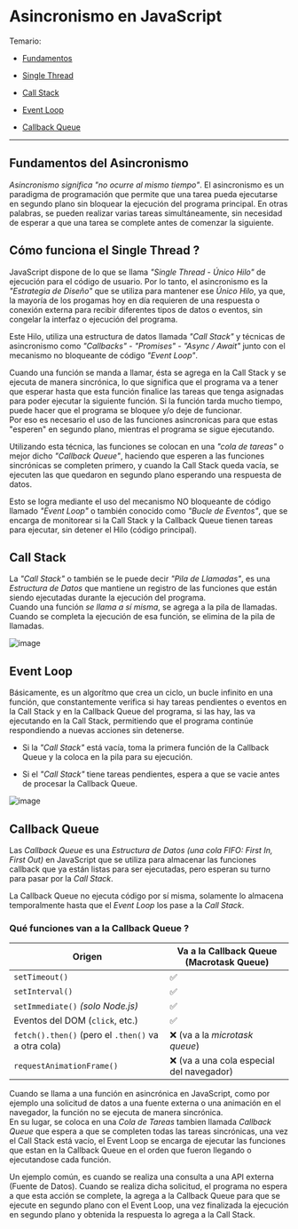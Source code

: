 # Asincronismo en JavaScript

Temario: 

- [Fundamentos](#fundamentos-del-asincronismo)

- [Single Thread](#cómo-funciona-el-single-thread-)

- [Call Stack](#call-stack)

- [Event Loop](#event-loop)

- [Callback Queue](#callback-queue)

---  

## Fundamentos del Asincronismo

*Asincronismo significa "no ocurre al mismo tiempo"*. El asincronismo es un paradigma de programación que permite que una tarea pueda
ejecutarse en segundo plano sin bloquear la ejecución del programa principal. En otras palabras, se pueden realizar varias tareas simultáneamente, sin necesidad de esperar a que una tarea se complete antes de comenzar la siguiente.

## Cómo funciona el Single Thread ?  

JavaScript dispone de lo que se llama *"Single Thread* - *Único Hilo"* de ejecución para el código de usuario. Por lo tanto, el asincronismo es la *"Estrategia de Diseño"* que se utiliza para mantener ese *Único Hilo*, ya que, la mayoría de los progamas hoy en día requieren de una respuesta o conexión externa para recibir diferentes tipos de datos o eventos, sin congelar la interfaz o ejecución del programa.  

Este Hilo, utiliza una estructura de datos llamada *"Call Stack"* y técnicas de asincronismo como *"Callbacks"* - *"Promises"* - *"Async / Await"*  junto con el mecanismo no bloqueante de código *"Event Loop"*.  

Cuando una función se manda a llamar, ésta se agrega en la Call Stack y se ejecuta de manera sincrónica, lo que significa que el programa va a tener que esperar hasta que esta función finalice las tareas que tenga asignadas para poder ejecutar la siguiente función. Si la función tarda mucho tiempo, puede hacer que el programa se bloquee y/o deje de funcionar.  
Por eso es necesario el uso de las funciones asincronicas para que estas "esperen" en segundo plano, mientras el programa se sigue ejecutando.  

Utilizando esta técnica, las funciones se colocan en una *"cola de tareas"* o mejor dicho *"Callback Queue"*, haciendo que esperen a las funciones sincrónicas se completen primero, y cuando la Call Stack queda vacía, se ejecuten las que quedaron en segundo plano esperando una respuesta de datos.  

Esto se logra mediante el uso del mecanismo NO bloqueante de código llamado *"Event Loop"* o también conocido como *"Bucle de Eventos"*, que se encarga de monitorear si la Call Stack y la Callback Queue tienen tareas para ejecutar, sin detener el Hilo (código principal).  

## Call Stack  

La *"Call Stack"* o también se le puede decir *"Pila de Llamadas"*, es una *Estructura de Datos* que mantiene un registro de las funciones que están siendo ejecutadas durante la ejecución del programa.  
Cuando una función *se llama a sí misma*, se agrega a la pila de llamadas. Cuando se completa la ejecución de esa función, se elimina de la pila de llamadas.  

![image](https://github.com/user-attachments/assets/6bc5ef4c-94c9-49e0-abb4-0c7430aefbe5)  


## Event Loop  

Básicamente, es un algorítmo que crea un ciclo, un bucle infinito en una función, que constantemente verifica si hay tareas pendientes o eventos en la Call Stack y en la Callback Queue del programa, si las hay, las va ejecutando en la Call Stack, permitiendo que el programa continúe respondiendo a nuevas acciones sin detenerse.

- Si la *"Call Stack"* está vacía, toma la primera función de la Callback Queue y la coloca en la pila para su ejecución.

- Si el *"Call Stack"* tiene tareas pendientes, espera a que se vacie antes de procesar la Callback Queue.  

![image](https://github.com/user-attachments/assets/8d5c805d-75be-4461-a376-4b3c846ee590)  


## Callback Queue

Las *Callback Queue* es una *Estructura de Datos (una cola FIFO: First In, First Out)* en JavaScript que se utiliza para almacenar las funciones callback que ya están listas para ser ejecutadas, pero esperan su turno para pasar por la *Call Stack*.

La Callback Queue no ejecuta código por sí misma, solamente lo almacena temporalmente hasta que el *Event Loop* los pase a la *Call Stack*.  


### Qué funciones van a la Callback Queue ?  


| Origen                                              | Va a la Callback Queue (Macrotask Queue) |
| --------------------------------------------------- | ---------------------------------------- |
| `setTimeout()`                                      | ✅                                        |
| `setInterval()`                                     | ✅                                        |
| `setImmediate()` *(solo Node.js)*                   | ✅                                        |
| Eventos del DOM (`click`, etc.)                     | ✅                                        |
| `fetch().then()` (pero el `.then()` va a otra cola) | ❌ (va a la *microtask queue*)            |
| `requestAnimationFrame()`                           | ❌ (va a una cola especial del navegador) |



Cuando se llama a una función en asincrónica en JavaScript, como por ejemplo una solicitud de datos a una fuente externa o una animación en el navegador, la función no se ejecuta de manera sincrónica.  
En su lugar, se coloca en una *Cola de Tareas* tambien llamada *Callback Queue* que espera a que se completen todas las tareas sincrónicas, una vez el Call Stack está vacío, el Event Loop se encarga de ejecutar las funciones que estan en la Callback Queue en el orden que fueron llegando o ejecutandose cada función.  

Un ejemplo común, es cuando se realiza una consulta a una API externa (Fuente de Datos). Cuando se realiza dicha solicitud, el programa no espera a que esta acción se complete, la agrega a la Callback Queue para que se ejecute en segundo plano con el Event Loop, una vez finalizada la ejecución en segundo plano y obtenida la respuesta lo agrega a la Call Stack.  



